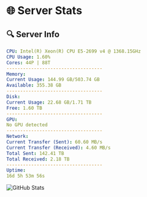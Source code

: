 # 🌐 Server Stats
## 🔍 Server Info
```yaml
CPU: Intel(R) Xeon(R) CPU E5-2699 v4 @ 1368.15GHz
CPU Usage: 1.60%
Cores: 44P | 88T
-----------------------------------
Memory:
Current Usage: 144.99 GB/503.74 GB
Available: 355.38 GB
-----------------------------------
Disk:
Current Usage: 22.68 GB/1.71 TB
Free: 1.60 TB
-----------------------------------
GPU:
No GPU detected
-----------------------------------
Network:
Current Transfer (Sent): 60.60 MB/s
Current Transfer (Received): 4.60 MB/s
Total Sent: 142.41 TB
Total Received: 2.18 TB
-----------------------------------
Uptime:
16d 5h 53m 56s
```
![GitHub Stats](https://img.shields.io/badge/Updated-2025-02-24_04:37:14-blue)
